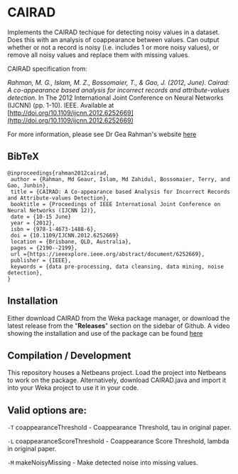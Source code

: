 # CAIRAD
Implements the CAIRAD techique for detecting noisy values in a dataset. Does this with an analysis of coappearance between values. Can output whether or not a record is noisy (i.e. includes 1 or more noisy values), or remove all noisy values and replace them with missing values. 

CAIRAD specification from:

*Rahman, M. G., Islam, M. Z., Bossomaier, T., & Gao, J. (2012, June). Cairad: A co-appearance based analysis for incorrect records and attribute-values detection.* In The 2012 International Joint Conference on Neural Networks (IJCNN) (pp. 1-10). IEEE. Available at [http://doi.org/10.1109/ijcnn.2012.6252669](http://doi.org/10.1109/ijcnn.2012.6252669)

For more information, please see Dr Gea Rahman's website [here](https://csusap.csu.edu.au/~grahman/)

## BibTeX
```
@inproceedings{rahman2012cairad,
 author = {Rahman, Md Geaur, Islam, Md Zahidul, Bossomaier, Terry, and Gao, Junbin},
 title = {CAIRAD: A Co-appearance based Analysis for Incorrect Records and Attribute-values Detection},
 booktitle = {Proceedings of IEEE International Joint Conference on Neural Networks (IJCNN 12)},
 date = {10-15 June}
 year = {2012},
 isbn = {978-1-4673-1488-6},
 doi = {10.1109/IJCNN.2012.6252669}
 location = {Brisbane, QLD, Australia},
 pages = {2190--2199},
 url ={https://ieeexplore.ieee.org/abstract/document/6252669},
 publisher = {IEEE},
 keywords = {data pre-processing, data cleansing, data mining, noise detection},
}
```


## Installation
Either download CAIRAD from the Weka package manager, or download the latest release from the "**Releases**" section on the sidebar of Github. A video showing the installation and use of the package can be found [here](https://www.youtube.com/watch?v=JUyKobCxruI)

## Compilation / Development
This repository houses a Netbeans project. Load the project into Netbeans to work on the package. Alternatively, download CAIRAD.java and import it into your Weka project to use it in your code.

## Valid options are:

`-T`
coappearanceThreshold - Coappearance Threshold, tau in original paper.

`-L`
coappearanceScoreThreshold - Coappearance Score Threshold, lambda in original paper.

`-M`
makeNoisyMissing - Make detected noise into missing values. 
